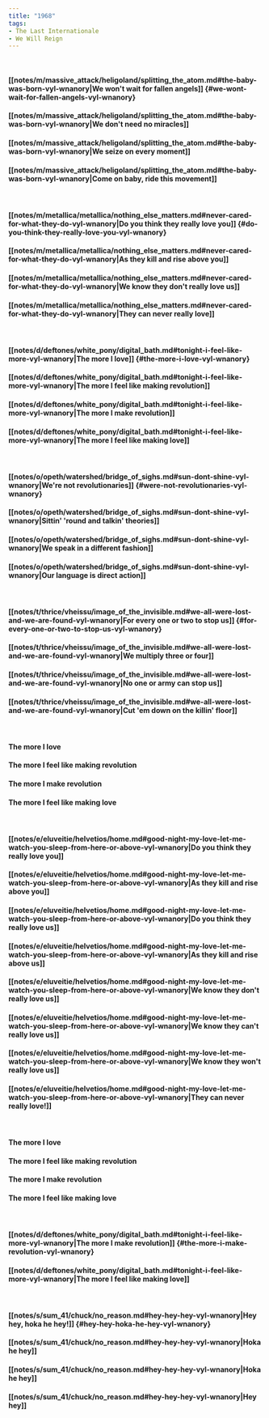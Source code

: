 ```yaml
---
title: "1968"
tags:
- The Last Internationale
- We Will Reign
---
```

&nbsp;
#### [[notes/m/massive_attack/heligoland/splitting_the_atom.md#the-baby-was-born-vyl-wnanory|We won't wait for fallen angels]] {#we-wont-wait-for-fallen-angels-vyl-wnanory}
#### [[notes/m/massive_attack/heligoland/splitting_the_atom.md#the-baby-was-born-vyl-wnanory|We don't need no miracles]]
#### [[notes/m/massive_attack/heligoland/splitting_the_atom.md#the-baby-was-born-vyl-wnanory|We seize on every moment]]
#### [[notes/m/massive_attack/heligoland/splitting_the_atom.md#the-baby-was-born-vyl-wnanory|Come on baby, ride this movement]]
&nbsp;
#### [[notes/m/metallica/metallica/nothing_else_matters.md#never-cared-for-what-they-do-vyl-wnanory|Do you think they really love you]] {#do-you-think-they-really-love-you-vyl-wnanory}
#### [[notes/m/metallica/metallica/nothing_else_matters.md#never-cared-for-what-they-do-vyl-wnanory|As they kill and rise above you]]
#### [[notes/m/metallica/metallica/nothing_else_matters.md#never-cared-for-what-they-do-vyl-wnanory|We know they don't really love us]]
#### [[notes/m/metallica/metallica/nothing_else_matters.md#never-cared-for-what-they-do-vyl-wnanory|They can never really love]]
&nbsp;
#### [[notes/d/deftones/white_pony/digital_bath.md#tonight-i-feel-like-more-vyl-wnanory|The more I love]] {#the-more-i-love-vyl-wnanory}
#### [[notes/d/deftones/white_pony/digital_bath.md#tonight-i-feel-like-more-vyl-wnanory|The more I feel like making revolution]]
#### [[notes/d/deftones/white_pony/digital_bath.md#tonight-i-feel-like-more-vyl-wnanory|The more I make revolution]]
#### [[notes/d/deftones/white_pony/digital_bath.md#tonight-i-feel-like-more-vyl-wnanory|The more I feel like making love]]
&nbsp;
#### [[notes/o/opeth/watershed/bridge_of_sighs.md#sun-dont-shine-vyl-wnanory|We're not revolutionaries]] {#were-not-revolutionaries-vyl-wnanory}
#### [[notes/o/opeth/watershed/bridge_of_sighs.md#sun-dont-shine-vyl-wnanory|Sittin' 'round and talkin' theories]]
#### [[notes/o/opeth/watershed/bridge_of_sighs.md#sun-dont-shine-vyl-wnanory|We speak in a different fashion]]
#### [[notes/o/opeth/watershed/bridge_of_sighs.md#sun-dont-shine-vyl-wnanory|Our language is direct action]]
&nbsp;
#### [[notes/t/thrice/vheissu/image_of_the_invisible.md#we-all-were-lost-and-we-are-found-vyl-wnanory|For every one or two to stop us]] {#for-every-one-or-two-to-stop-us-vyl-wnanory}
#### [[notes/t/thrice/vheissu/image_of_the_invisible.md#we-all-were-lost-and-we-are-found-vyl-wnanory|We multiply three or four]]
#### [[notes/t/thrice/vheissu/image_of_the_invisible.md#we-all-were-lost-and-we-are-found-vyl-wnanory|No one or army can stop us]]
#### [[notes/t/thrice/vheissu/image_of_the_invisible.md#we-all-were-lost-and-we-are-found-vyl-wnanory|Cut 'em down on the killin' floor]]
&nbsp;
#### The more I love
#### The more I feel like making revolution
#### The more I make revolution
#### The more I feel like making love
&nbsp;
#### [[notes/e/eluveitie/helvetios/home.md#good-night-my-love-let-me-watch-you-sleep-from-here-or-above-vyl-wnanory|Do you think they really love you]]
#### [[notes/e/eluveitie/helvetios/home.md#good-night-my-love-let-me-watch-you-sleep-from-here-or-above-vyl-wnanory|As they kill and rise above you]]
#### [[notes/e/eluveitie/helvetios/home.md#good-night-my-love-let-me-watch-you-sleep-from-here-or-above-vyl-wnanory|Do you think they really love us]]
#### [[notes/e/eluveitie/helvetios/home.md#good-night-my-love-let-me-watch-you-sleep-from-here-or-above-vyl-wnanory|As they kill and rise above us]]
#### [[notes/e/eluveitie/helvetios/home.md#good-night-my-love-let-me-watch-you-sleep-from-here-or-above-vyl-wnanory|We know they don't really love us]]
#### [[notes/e/eluveitie/helvetios/home.md#good-night-my-love-let-me-watch-you-sleep-from-here-or-above-vyl-wnanory|We know they can't really love us]]
#### [[notes/e/eluveitie/helvetios/home.md#good-night-my-love-let-me-watch-you-sleep-from-here-or-above-vyl-wnanory|We know they won't really love us]]
#### [[notes/e/eluveitie/helvetios/home.md#good-night-my-love-let-me-watch-you-sleep-from-here-or-above-vyl-wnanory|They can never really love!]]
&nbsp;
#### The more I love
#### The more I feel like making revolution
#### The more I make revolution
#### The more I feel like making love
&nbsp;
#### [[notes/d/deftones/white_pony/digital_bath.md#tonight-i-feel-like-more-vyl-wnanory|The more I make revolution]] {#the-more-i-make-revolution-vyl-wnanory}
#### [[notes/d/deftones/white_pony/digital_bath.md#tonight-i-feel-like-more-vyl-wnanory|The more I feel like making love]]
&nbsp;
#### [[notes/s/sum_41/chuck/no_reason.md#hey-hey-hey-vyl-wnanory|Hey hey, hoka he hey!]] {#hey-hey-hoka-he-hey-vyl-wnanory}
#### [[notes/s/sum_41/chuck/no_reason.md#hey-hey-hey-vyl-wnanory|Hoka he hey]]
#### [[notes/s/sum_41/chuck/no_reason.md#hey-hey-hey-vyl-wnanory|Hoka he hey]]
#### [[notes/s/sum_41/chuck/no_reason.md#hey-hey-hey-vyl-wnanory|Hey hey]]
